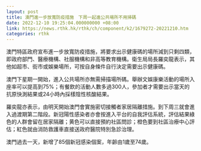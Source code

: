 ```yaml
---
layout: post
title: 澳門進一步放寬防疫措施　下周一起進公共場所不用掃碼
date: 2022-12-10 19:25:04.000000000 +08:00
link: https://news.rthk.hk/rthk/ch/component/k2/1679272-20221210.htm
categories: rthk
---
```


澳門特區政府宣布進一步放寬防疫措施，將要求出示健康碼的場所減到只剩四類，即政府部門、醫療機構、社服機構和非高等教育機構。衛生局局長羅奕龍表示，其他如超市、街市或娛樂場所，可按自身條件自行決定需要出示健康碼。

澳門下星期一開始，進入公共場所亦無需掃描場所碼。舉辦文娛康樂活動的場所入座率可以提高到75%；有餐飲的活動人數多過300人，參加者才需要出示當天的抗原快測結果或24小時內採樣陰性核酸結果。

羅奕龍亦表示，由明天開始澳門會實施密切接觸者家居隔離措施。到下周三就會進入過渡期第二階段。新冠陽性感染者亦會按進入平台的自我評估系統，評估結果綠色的人群會留在居家隔離；黄色可以直接預約社區問診；橙色要到社區治療中心評估；紅色就由消防救護車直接送政府醫院特別急診治理。

澳門過去一天，新增了85個新冠感染個案，年齡由1歲至74歲。
